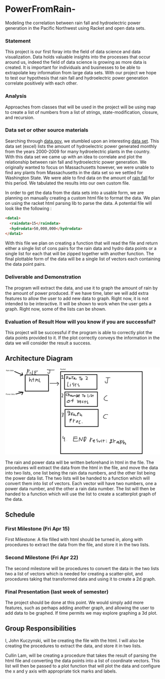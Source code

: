 # PowerFromRain-
Modeling the correlation between rain fall and hydroelectric power generation in the Pacific Northwest using Racket and open data sets.  
### Statement
This project is our first foray into the field of data science and data visualization. Data holds valuable insights into the processes that occur around us, indeed the field of data science is growing as more data is created. It is important for individuals and businesses to be able to extrapolate key information from large data sets. With our project we hope to test our hypothesis that rain fall and hydroelectric power generation correlate positively with each other.  

### Analysis
Approaches from classes that will be used in the project will be using map to create a list of numbers from a list of strings, state-modification, closure, and recursion. 

### Data set or other source materials

Searching through [data.gov][data], we stumbled upon an interesting [data set][hydro]. This data set (excel) lists the amount of hydroelectric power generated monthly from the years 2000-2009 for many hydroelectric plants in the country. With this data set we came up with an idea to correlate and plot the relationship between rain fall and hydroelectric power generation. We originally wanted to focus on Massachusetts however, we were unable to find any plants from Massachusetts in the data set so we settled for Washington State. We were able to find data on the amount of [rain fall][rain] for this period. We tabulated the results into our own custom file. 

In order to get the data from the data sets into a usable form, we are planning on manually creating a custom html file to format the data. We plan on using the racket html parsing lib to parse the data. A potential file will look like the following :

```html 
<data1> 
  <raindata>15</raindata> 
  <hydrodata>50,000,000</hydrodata> 
</data1>
```
With this file we plan on creating a function that will read the file and return either a single list of cons pairs for the rain data and hydro data points or a single list for each that will be zipped together with another function. The final plottable form of the data will be a single list of vectors each containing the data point pairs. 


### Deliverable and Demonstration

The program will extract the data, and use it to graph the amount of rain by the amount of power produced. If we have time, later we will add extra features to allow the user to add new data to graph. Right now, it is not intended to be interactive. It will be shown to work when the user gets a graph. Right now, some of the lists can be shown. 

### Evaluation of Result How will you know if you are successful? 

This project will be successful if the program is able to correctly plot the data points provided to it. If the plot correctly conveys the information in the data we will consider the result a success. 


## Architecture Diagram
![ScreenShot](Proc.jpg)

The rain and power data will be written beforehand in html in the file. The procedures will extract the data from the html in the file, and move the data into two lists, one list being the rain data numbers, and the other list being the power data list. The two lists will be handed to a function which will convert them into list of vectors. Each vector will have two numbers, one a power data number, and the other a rain data number. The list will then be handed to a function which will use the list to create a scatterplot graph of the data. 

## Schedule

### First Milestone (Fri Apr 15)
First Milestone: A file filled with html should be turned in, along with procedures to extract the data from the file, and store it in the two lists. 

### Second Milestone (Fri Apr 22)
The second milestone will be procedures to convert the data in the two lists two a list of vectors which is needed for creating a scatter-plot, and procedures taking that transformed data and using it to create a 2d graph. 


### Final Presentation (last week of semester)
The project should be done at this point. We would simply add more features, such as perhaps adding another graph, and allowing the user to add data to be graphed. If time permits we may explore graphing a 3d plot. 

## Group Responsibilities
I, John Kuczynski, will be creating the file with the html. I will also be creating the procedures to extract the data, and store it in two lists.

Cullin Lam, will be creating a procedure that takes the result of parsing the html file and converting the data points into a list of coordinate vectors. This list will then be passed to a plot function that will plot the data and configure the x and y axis with appropriate tick marks and labels. 



<!-- Links -->
[hydro]:https://catalog.data.gov/dataset/monthly-hydropower-generation-data-by-facility-us-bureau-of-reclamation
[rain]:https://www.wunderground.com/history/airport/KSEA/2000/9/4/MonthlyHistory.html?req_city=&req_state=&req_statename=&reqdb.zip=&reqdb.magic=&reqdb.wmo=
[data]:https://www.data.gov

